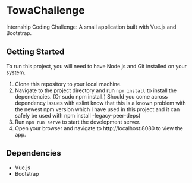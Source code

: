 # TowaChallenge
Internship Coding Challenge:
A small application built with Vue.js and Bootstrap.

## Getting Started

To run this project, you will need to have Node.js and Git installed on your system. 

1. Clone this repository to your local machine.
2. Navigate to the project directory and run `npm install` to install the dependencies. (Or sudo npm install.) Should you come across dependency issues with eslint know that this is a known problem with the newest npm version which I have used in this project and it can safely be used with npm install -legacy-peer-deps)
3. Run `npm run serve` to start the development server.
4. Open your browser and navigate to http://localhost:8080 to view the app.

## Dependencies

- Vue.js
- Bootstrap
